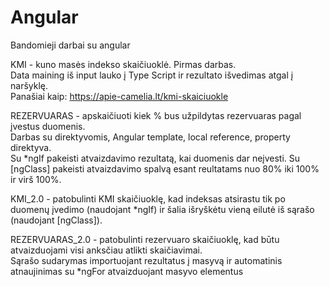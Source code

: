 # Angular

Bandomieji darbai su angular

KMI - kuno masės indekso skaičiuoklė. Pirmas darbas. <br>
Data maining iš input lauko į Type Script ir rezultato išvedimas atgal į naršyklę. <br>
Panašiai kaip: https://apie-camelia.lt/kmi-skaiciuokle

REZERVUARAS - apskaičiuoti kiek % bus užpildytas rezervuaras pagal įvestus duomenis. <br>
Darbas su direktyvomis, Angular template, local reference, property direktyva. <br>
Su *ngIf pakeisti atvaizdavimo rezultatą, kai duomenis dar neįvesti. Su [ngClass] pakeisti atvaizdavimo spalvą esant reultatams nuo 80% iki 100% ir virš 100%.

KMI_2.0 - patobulinti KMI skaičiuoklę, kad indeksas atsirastu tik po duomenų įvedimo (naudojant *ngIf) ir šalia išryškėtu vieną eilutė iš sąrašo (naudojant [ngClass]).

REZERVUARAS_2.0 - patobulinti rezervuaro skaičiuoklę, kad būtu atvaizduojami visi anksčiau atlikti skaičiavimai. <br>
Sąrašo sudarymas importuojant rezultatus į masyvą ir automatinis atnaujinimas su *ngFor atvaizduojant masyvo elementus
